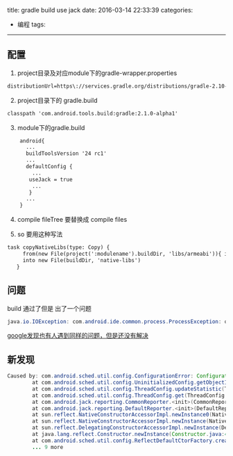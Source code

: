 title: gradle build use jack
date: 2016-03-14 22:33:39
categories:
- 编程
tags:

----------------------
## 配置
1. project目录及对应module下的gradle-wrapper.properties
```xml
distributionUrl=https\://services.gradle.org/distributions/gradle-2.10-all.zip
```
2. project目录下的 gradle.build    
```xml
classpath 'com.android.tools.build:gradle:2.1.0-alpha1'
```

3. module下的gradle.build
```xml
    android{
      ...
      buildToolsVersion '24 rc1'
      ...
      defaultConfig {
        ...
       useJack = true
        ...
       }
      ...
    }
```
4. compile fileTree 要替换成 compile files

5. so 要用这种写法

 ```xml
task copyNativeLibs(type: Copy) {
      from(new File(project(':modulename').buildDir, 'libs/armeabi')){ include '.so' }
      into new File(buildDir, 'native-libs')
    }
```


## 问题
build 通过了但是 出了一个问题
```java
java.io.IOException: com.android.ide.common.process.ProcessException: org.gradle.process.internal.ExecException: Process 'command '/Library/Java/JavaVirtualMachines/jdk1.8.0_51.jdk/Contents/Home/bin/java'' finished with non-zero exit value 3

```

[google发现也有人遇到同样的问题，但是还没有解决](https://code.google.com/p/android/issues/detail?id=202973)

## 新发现
```java
Caused by: com.android.sched.util.config.ConfigurationError: Configuration has not been initialized
        at com.android.sched.util.config.UninitializedConfig.getObjectIfAny(UninitializedConfig.java:58)
        at com.android.sched.util.config.ThreadConfig.updateStatistic(ThreadConfig.java:68)
        at com.android.sched.util.config.ThreadConfig.get(ThreadConfig.java:54)
        at com.android.jack.reporting.CommonReporter.<init>(CommonReporter.java:49)
        at com.android.jack.reporting.DefaultReporter.<init>(DefaultReporter.java:32)
        at sun.reflect.NativeConstructorAccessorImpl.newInstance0(Native Method)
        at sun.reflect.NativeConstructorAccessorImpl.newInstance(NativeConstructorAccessorImpl.java:62)
        at sun.reflect.DelegatingConstructorAccessorImpl.newInstance(DelegatingConstructorAccessorImpl.java:45)
        at java.lang.reflect.Constructor.newInstance(Constructor.java:422)
        at com.android.sched.util.config.ReflectDefaultCtorFactory.create(ReflectDefaultCtorFactory.java:68)
        ... 9 more

```
